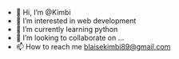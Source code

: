 - 👋 Hi, I’m @Kimbi
- 👀 I’m interested in web development 
- 🌱 I’m currently learning python 
- 💞️ I’m looking to collaborate on ...
- 📫 How to reach me blaisekimbi89@gmail.com 

<!---
Kimtory/Kimtory is a ✨ special ✨ repository because its `README.md` (this file) appears on your GitHub profile.
You can click the Preview link to take a look at your changes.
--->
